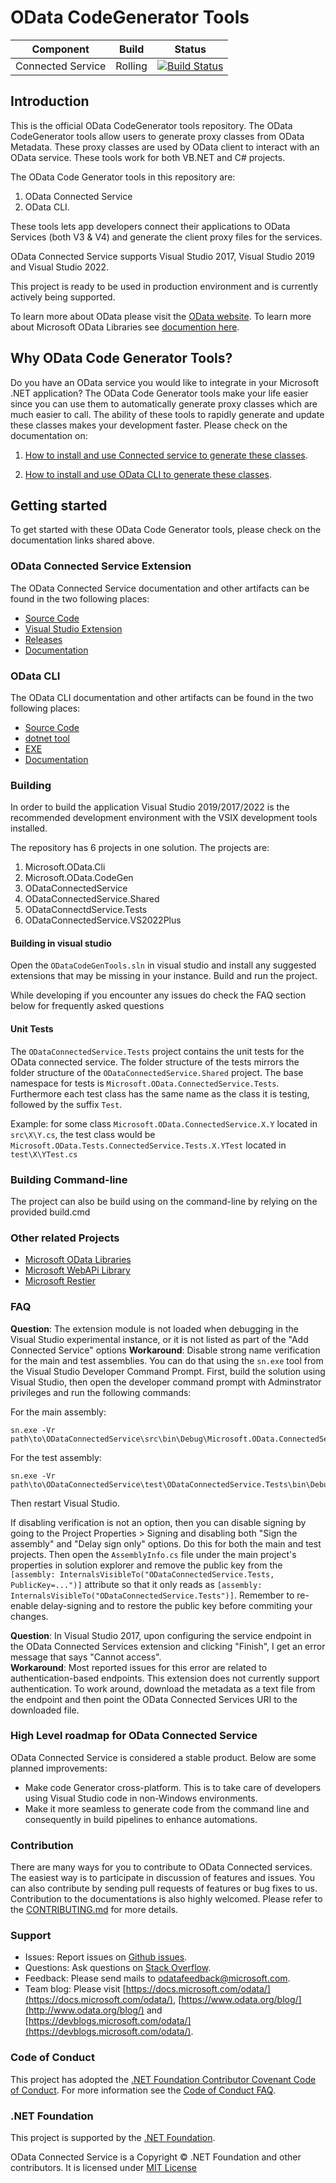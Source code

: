 OData CodeGenerator Tools
 ============= 
 Component | Build  | Status 
--------|--------- |---------
Connected Service|Rolling | [![Build Status](https://dev.azure.com/dotnet/OData/_apis/build/status/OData.ODataConnectedService?branchName=master)](https://dev.azure.com/dotnet/OData/_build/latest?definitionId=136&branchName=master)

## Introduction 
This is the official OData CodeGenerator tools repository. The OData CodeGenerator tools allow users to generate proxy classes from OData Metadata. These proxy classes are used by OData client to interact with an OData service. These tools work for both VB.NET and C# projects. 

The OData Code Generator tools in this repository are: 
1. OData Connected Service
2. OData CLI. 

These tools lets app developers connect their applications to OData Services (both V3 & V4) and generate the client proxy files for the services.

OData Connected Service supports Visual Studio 2017, Visual Studio 2019 and Visual Studio 2022.  

This project is ready to be used in production environment and is currently actively being supported.

To learn more about OData please visit the [OData website](https://www.odata.org/).
To learn more about Microsoft OData Libraries see [documention here](https://docs.microsoft.com/en-us/odata/).

## Why OData Code Generator Tools? 
Do you have an OData service you would like to integrate in your Microsoft .NET application? The OData Code Generator tools make your life easier since you can use them to automatically 
generate proxy classes which are much easier to call. The ability of these tools to rapidly generate and update these classes makes your development faster.
Please check on the documentation on:

1. [How to install and use Connected service to generate these classes](https://docs.microsoft.com/odata/connectedservice/getting-started).

2.  [How to install and use OData CLI to generate these classes](https://docs.microsoft.com/en-us/odata/odatacli/getting-started).


## Getting started

To get started with these OData Code Generator tools, please check on the documentation links shared above.

### OData Connected Service Extension
The OData Connected Service documentation and other artifacts can be found in the two following places:
* [Source Code](https://github.com/OData/ODataConnectedService)
* [Visual Studio Extension](https://marketplace.visualstudio.com/items?itemName=marketplace.ODataConnectedService)
* [Releases](https://github.com/OData/ODataConnectedService/releases)
* [Documentation](https://docs.microsoft.com/odata/connectedservice/getting-started)

### OData CLI 
The OData CLI documentation and other artifacts can be found in the two following places:
* [Source Code](https://github.com/OData/ODataConnectedService)
* [dotnet tool](https://www.nuget.org/packages/Microsoft.OData.Cli/)
* [EXE](https://www.nuget.org/packages/Microsoft.OData.Cli.Exe/)
* [Documentation](https://docs.microsoft.com/en-us/odata/odatacli/getting-started)

### Building
In order to build the application Visual Studio 2019/2017/2022 is the recommended development environment with the VSIX development tools installed.

The repository has 6 projects in one solution. The projects are: 

1. Microsoft.OData.Cli
2. Microsoft.OData.CodeGen
3. ODataConnectedService
4. ODataConnectedService.Shared
5. ODataConnectdService.Tests
6. ODataConnectedService.VS2022Plus

#### Building in visual studio
Open the `ODataCodeGenTools.sln` in visual studio and install any suggested extensions that may be missing in your instance.
Build and run the project. 

While developing if you encounter any issues do check the FAQ section below for frequently asked questions

#### Unit Tests

The `ODataConnectedService.Tests` project contains the unit tests for the OData connected service. The folder structure of the tests mirrors the folder structure
of the `ODataConnectedService.Shared` project. The base namespace for tests is `Microsoft.OData.ConnectedService.Tests`. Furthermore each test class has the same name
as the class it is testing, followed by the suffix `Test`.

Example: for some class `Microsoft.OData.ConnectedService.X.Y` located in `src\X\Y.cs`,
the test class would be `Microsoft.OData.Tests.ConnectedService.Tests.X.YTest` located in `test\X\YTest.cs`

### Building Command-line 
The project can also be build using on the command-line by relying on the provided build.cmd

### Other related Projects

*  [Microsoft OData Libraries](https://github.com/OData/odata.net)
*  [Microsoft WebAPi Library](https://github.com/OData/WebApi)
*  [Microsoft Restier](https://github.com/OData/RESTier)

### FAQ
  **Question**: The extension module is not loaded when debugging in the Visual Studio experimental instance, or it is not listed as part of the "Add Connected Service" options
  **Workaround**: Disable strong name verification for the main and test assemblies. You can do that using the `sn.exe` tool from
  the Visual Studio Developer Command Prompt. First, build the solution using Visual Studio, then open the developer command
  prompt with Adminstrator privileges and run the following commands:

  For the main assembly:

  ```
  sn.exe -Vr path\to\ODataConnectedService\src\bin\Debug\Microsoft.OData.ConnectedService.dll
  ```

  For the test assembly:
  ```
  sn.exe -Vr path\to\ODataConnectedService\test\ODataConnectedService.Tests\bin\Debug\ODataConnectedServiceTests.dll
  ```
  Then restart Visual Studio.

  If disabling verification is not an option, then you can disable signing by going to the Project Properties > Signing and disabling both "Sign the assembly" and "Delay sign only" options. Do this for both the main and test projects. Then open the `AssemblyInfo.cs` file
  under the main project's properties in solution explorer and remove the public key from the `[assembly: InternalsVisibleTo("ODataConnectedService.Tests, PublicKey=...")]` attribute so that it only reads as `[assembly: InternalsVisibleTo("ODataConnectedService.Tests")]`. Remember to re-enable delay-signing and to restore the public key before commiting your changes.
  
  **Question**: In Visual Studio 2017, upon configuring the service endpoint in the OData Connected Services extension and clicking "Finish", I get an error message that says "Cannot access".  
  **Workaround**: Most reported issues for this error are related to authentication-based endpoints. This extension does not currently support authentication. To work around, download the metadata as a text file from the endpoint and then point the OData Connected Services URI to the downloaded file.

### High Level roadmap for OData Connected Service
OData Connected Service is considered a stable product. Below are some planned improvements:
* Make code Generator cross-platform. This is to take care of developers using Visual Studio code in non-Windows environments.
* Make it more seamless to generate code from the command line and consequently in build pipelines to enhance automations.

### Contribution

There are many ways for you to contribute to OData Connected services. The easiest way is to participate in discussion of features and issues. You can also contribute by sending pull requests of features or bug fixes to us. Contribution to the documentations is also highly welcomed. Please refer to the [CONTRIBUTING.md](https://github.com/OData/ODataConnectedService/blob/master/CONTRIBUTING.MD) for more details.

###  Support

- Issues: Report issues on [Github issues](https://github.com/OData/ODataConnectedService/issues).
- Questions: Ask questions on [Stack Overflow](http://stackoverflow.com/questions/ask?tags=odata).
- Feedback: Please send mails to [odatafeedback@microsoft.com](mailto:odatafeedback@microsoft.com).
- Team blog: Please visit [https://docs.microsoft.com/odata/](https://docs.microsoft.com/odata/), [https://www.odata.org/blog/](http://www.odata.org/blog/) and [https://devblogs.microsoft.com/odata/](https://devblogs.microsoft.com/odata/).

### Code of Conduct

This project has adopted the [.NET Foundation Contributor Covenant Code of Conduct](https://dotnetfoundation.org/about/code-of-conduct). For more information see the [Code of Conduct FAQ](https://dotnetfoundation.org/about/faq).

### .NET Foundation

This project is supported by the [.NET Foundation](https://dotnetfoundation.org).

OData Connected Service is a Copyright &copy; .NET Foundation and other contributors. It is licensed under [MIT License](https://github.com/OData/ODataConnectedService/blob/master/License.txt)

